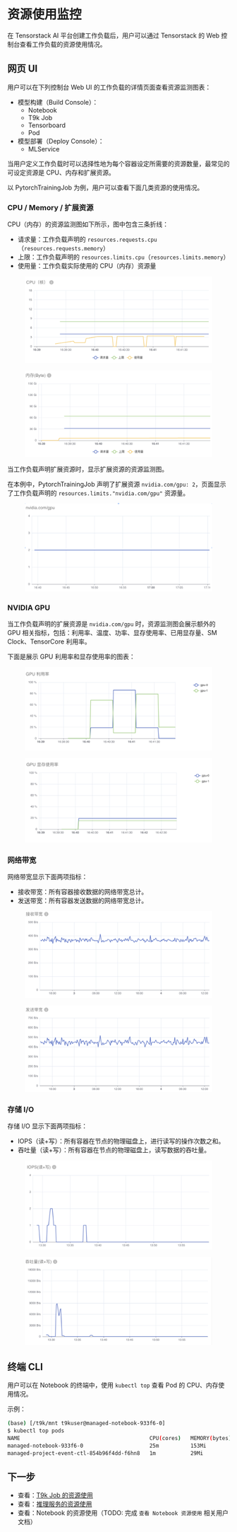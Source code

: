 # 资源使用监控

在 Tensorstack AI 平台创建工作负载后，用户可以通过 Tensorstack 的 Web 控制台查看工作负载的资源使用情况。

## 网页 UI

用户可以在下列控制台 Web UI 的工作负载的详情页面查看资源监测图表：

* 模型构建（Build Console）：
    * Notebook
    * T9k Job
    * Tensorboard
    * Pod
* 模型部署（Deploy Console）：
    * MLService

当用户定义工作负载时可以选择性地为每个容器设定所需要的资源数量，最常见的可设定资源是 CPU、内存和扩展资源。

以 PytorchTrainingJob 为例，用户可以查看下面几类资源的使用情况。

### CPU / Memory / 扩展资源

CPU（内存）的资源监测图如下所示，图中包含三条折线：
* 请求量：工作负载声明的 `resources.requests.cpu`（`resources.requests.memory`）
* 上限：工作负载声明的 `resources.limits.cpu`（`resources.limits.memory`）
* 使用量：工作负载实际使用的 CPU（内存）资源量

<figure class="screenshot">
  <img alt="cpu" src="../../assets/modules/scheduling/monitoring/cpu.png"/>
</figure>

<figure class="screenshot">
  <img alt="memory" src="../../assets/modules/scheduling/monitoring/memory.png"/>
</figure>

当工作负载声明扩展资源时，显示扩展资源的资源监测图。

在本例中，PytorchTrainingJob 声明了扩展资源 `nvidia.com/gpu: 2`，页面显示了工作负载声明的 `resources.limits."nvidia.com/gpu"` 资源量。

<figure class="screenshot">
  <img alt="nvidia.com/gpu" src="../../assets/modules/scheduling/monitoring/nvidia.com:gpu.png"/>
</figure>

### NVIDIA GPU

当工作负载声明的扩展资源是 `nvidia.com/gpu` 时，资源监测图会展示额外的 GPU 相关指标，包括：利用率、温度、功率、显存使用率、已用显存量、SM Clock、TensorCore 利用率。

下面是展示 GPU 利用率和显存使用率的图表：

<figure class="screenshot">
  <img alt="gpu-utilization" src="../../assets/modules/scheduling/monitoring/gpu-utilization.png"/>
</figure>

<figure class="screenshot">
  <img alt="gpu-memory-utilization" src="../../assets/modules/scheduling/monitoring/gpu-memory-utilization.png"/>
</figure>

### 网络带宽

网络带宽显示下面两项指标：
* 接收带宽：所有容器接收数据的网络带宽总计。
* 发送带宽：所有容器发送数据的网络带宽总计。

<figure class="screenshot">
  <img alt="network-receive" src="../../assets/modules/scheduling/monitoring/network-receive.png"/>
</figure>

<figure class="screenshot">
  <img alt="network-transmit" src="../../assets/modules/scheduling/monitoring/network-transmit.png"/>
</figure>

### 存储 I/O

存储 I/O 显示下面两项指标：
* IOPS（读+写）：所有容器在节点的物理磁盘上，进行读写的操作次数之和。
* 吞吐量（读+写）：所有容器在节点的物理磁盘上，读写数据的吞吐量。

<figure class="screenshot">
  <img alt="storage-iops" src="../../assets/modules/scheduling/monitoring/storage-iops.png"/>
</figure>

<figure class="screenshot">
  <img alt="storage-throughput" src="../../assets/modules/scheduling/monitoring/storage-throughput.png"/>
</figure>

## 终端 CLI

用户可以在 Notebook 的终端中，使用 `kubectl top` 查看 Pod 的 CPU、内存使用情况。

示例：

```bash
(base) [/t9k/mnt t9kuser@managed-notebook-933f6-0]
$ kubectl top pods
NAME                                         CPU(cores)   MEMORY(bytes)   
managed-notebook-933f6-0                     25m          153Mi           
managed-project-event-ctl-854b96f4dd-f6hn8   1m           29Mi 
```

## 下一步

* 查看：[T9k Job 的资源使用](../../tasks/pytorch-training-parallel.md#检查训练日志和指标)
* 查看：[推理服务的资源使用](../../tasks/deploy-mlservice.md#监控推理服务)
* 查看：Notebook 的资源使用（TODO: 完成 `查看 Notebook 资源使用` 相关用户文档）
